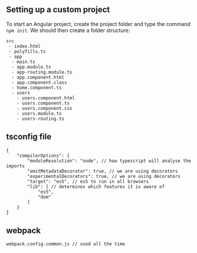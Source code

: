 ## Setting up a custom project

To start an Angular project, create the project folder and type the command
`npm init`.
We should then create a folder structure:
```
src
 - index.html
 - polyfills.ts
 - app
  - main.ts
  - app.module.ts
  - app-routing.module.ts
  - app.component.html
  - app.component.class
  - home.component.ts
  - users
    - users.component.html
    - users.component.ts
    - users.component.css
    - users.module.ts
    - users-routing.ts

```

## tsconfig file

```
{
    "compilerOptions": {
        "moduleResolution": "node", // how typescript will analyse the imports
        "emitMetadataDecorator": true, // we are using decorators
        "experimentalDecorators": true, // we are using decorators
        "target": "es5", // es5 to run in all browsers
        "lib": [ // determines which features it is aware of
            "es5",
            "dom"
        ]
    }
}
```

## webpack
```
webpack.config.common.js // used all the time

```
